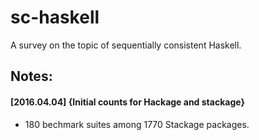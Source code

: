 
# sc-haskell

A survey on the topic of sequentially consistent Haskell.



## Notes:


#### [2016.04.04] {Initial counts for Hackage and stackage}

 * 180 bechmark suites among 1770 Stackage packages.
